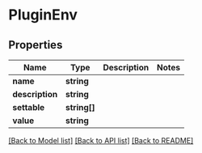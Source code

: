 # PluginEnv

## Properties
Name | Type | Description | Notes
------------ | ------------- | ------------- | -------------
**name** | **string** |  | 
**description** | **string** |  | 
**settable** | **string[]** |  | 
**value** | **string** |  | 

[[Back to Model list]](../README.md#documentation-for-models) [[Back to API list]](../README.md#documentation-for-api-endpoints) [[Back to README]](../README.md)


